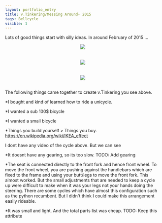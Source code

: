 ```yaml
---
layout: portfolio_entry
title: v.Tinkering/Messing Around- 2015
tags: Bellcycle
visible: 1
---
```

Lots of good things start with silly ideas. In around February of 2015 ...
<br>
<div style="text-align:center"><img src ="../../img/bellcycleblog/post1/page1.jpeg" /></div>
<br>
<br>
<div style="text-align:center"><img src ="../../img/bellcycleblog/post1/page2.jpeg" /></div>
<br>
<br>
<div style="text-align:center"><img src ="../../img/bellcycleblog/post1/page3.jpeg" /></div>
<br>

The following things came together to create v.Tinkering you see above.

*I bought and kind of learned how to ride a unicycle.

*I wanted a sub 100$ bicycle

*I wanted a small bicycle

*Things you build yourself > Things you buy. https://en.wikipedia.org/wiki/IKEA_effect

I dont have any video of the cycle above. But we can see

*It doesnt have any gearing, so its too slow. TODO: Add gearing

*The seat is connected directly to the front fork and hence front wheel. To move the front wheel, you are pushing against the handlebars which are fixed to the frame and using your butt/legs to move the front fork. This almost worked. But the small adjustments that are needed to keep a cycle up were difficult to make when it was your legs not your hands doing the steering. There are some cycles which have almost this configuration such as the python recumbent. But I didn't think I could make this arrangement easily rideable.

*It was small and light. And the total parts list was cheap. TODO: Keep this attribute


